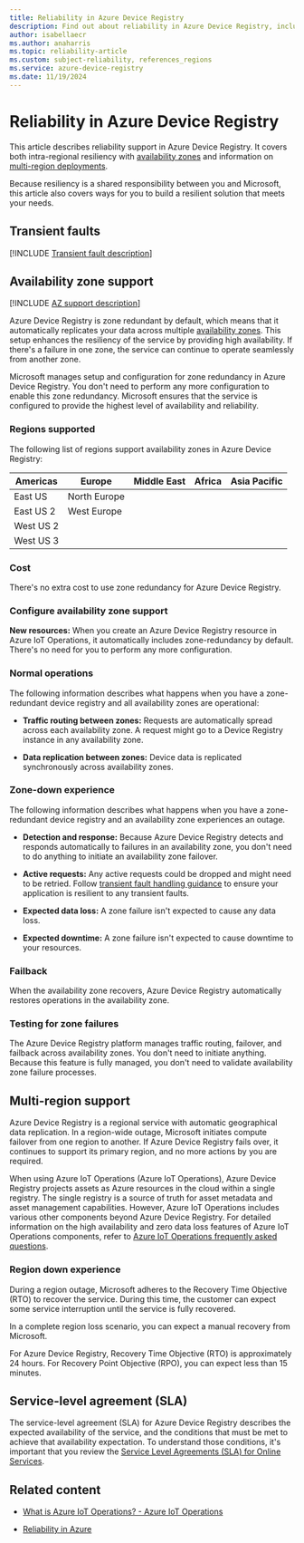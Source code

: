 ```yaml
---
title: Reliability in Azure Device Registry
description: Find out about reliability in Azure Device Registry, including availability zones and multi-region deployments.
author: isabellaecr
ms.author: anaharris
ms.topic: reliability-article
ms.custom: subject-reliability, references_regions
ms.service: azure-device-registry
ms.date: 11/19/2024
---
```


# Reliability in Azure Device Registry

<!-- Can we verify the branding? I can't see "Azure Device Registry" in any other docs. It seems like it's part of IoT Operations - should it be branded as part of that instead? -->

This article describes reliability support in Azure Device Registry. It covers both intra-regional resiliency with [availability zones](#availability-zone-support) and information on [multi-region deployments](#multi-region-support).

Because resiliency is a shared responsibility between you and Microsoft, this article also covers ways for you to build a resilient solution that meets your needs.

## Transient faults

<!-- Is there any other information we should give here? For example, do clients typically interact with this service through an SDK - and if so does it handle transient faults autoatically? We should state that if so. -->

[!INCLUDE [Transient fault description](includes/reliability-transient-fault-description-include.md)]

## Availability zone support

[!INCLUDE [AZ support description](includes/reliability-availability-zone-description-include.md)]

Azure Device Registry is zone redundant by default, which means that it automatically replicates your data across multiple [availability zones](../reliability/availability-zones-overview.md). This setup enhances the resiliency of the service by providing high availability. If there's a failure in one zone, the service can continue to operate seamlessly from another zone.

Microsoft manages setup and configuration for zone redundancy in Azure Device Registry. You don't need to perform any more configuration to enable this zone redundancy. Microsoft ensures that the service is configured to provide the highest level of availability and reliability.

### Regions supported

The following list of regions support availability zones in Azure Device Registry:

<!-- Anastasia - style question: should we remove the empty columns? -->

| Americas         | Europe               | Middle East   | Africa             | Asia Pacific   |
|------------------|----------------------|---------------|--------------------|----------------|
| East US          | North Europe         |               |                    |                |
| East US 2        | West Europe          |               |                    |                |
| West US 2        |                      |               |                    |                |
| West US 3        |                      |               |                    |                |

### Cost

There's no extra cost to use zone redundancy for Azure Device Registry.

### Configure availability zone support

**New resources:** When you create an Azure Device Registry resource in Azure IoT Operations, it automatically includes zone-redundancy by default. There's no need for you to perform any more configuration.

### Normal operations

The following information describes what happens when you have a zone-redundant device registry and all availability zones are operational:

- **Traffic routing between zones:** Requests are automatically spread across each availability zone. A request might go to a Device Registry instance in any availability zone. <!-- Need to verify -->

- **Data replication between zones:** Device data is replicated synchronously across availability zones.

### Zone-down experience

The following information describes what happens when you have a zone-redundant device registry and an availability zone experiences an outage.

- **Detection and response:** Because Azure Device Registry detects and responds automatically to failures in an availability zone, you don't need to do anything to initiate an availability zone failover.

- **Active requests:** Any active requests could be dropped and might need to be retried. Follow [transient fault handling guidance](#transient-faults) to ensure your application is resilient to any transient faults.

- **Expected data loss:** A zone failure isn't expected to cause any data loss.

- **Expected downtime:** A zone failure isn't expected to cause downtime to your resources.

### Failback

When the availability zone recovers, Azure Device Registry automatically restores operations in the availability zone.

### Testing for zone failures

The Azure Device Registry platform manages traffic routing, failover, and failback across availability zones. You don't need to initiate anything. Because this feature is fully managed, you don't need to validate availability zone failure processes.

## Multi-region support

<!--

This section is extremely vague.

1. Does this capability depend on paired regions? (All the regions listed above are paired, so I assume yes - but we need to be explicit about the secondary region being the pair.)
2. What does this mean - "If Azure Device Registry fails over, it continues to support its primary region"? How can it continue to support its primary region if the primary region is unavailable?

-->

Azure Device Registry is a regional service with automatic geographical data replication. In a region-wide outage, Microsoft initiates compute failover from one region to another. If Azure Device Registry fails over, it continues to support its primary region, and no more actions by you are required.

When using Azure IoT Operations (Azure IoT Operations), Azure Device Registry projects assets as Azure resources in the cloud within a single registry. The single registry is a source of truth for asset metadata and asset management capabilities. However, Azure IoT Operations includes various other components beyond Azure Device Registry. For detailed information on the high availability and zero data loss features of Azure IoT Operations components, refer to [Azure IoT Operations frequently asked questions](/azure/iot-operations/troubleshoot/iot-operations-faq#does-azure-iot-operations-offer-high-availability-and-zero-data-loss-features-).

### Region down experience

<!-- Let's frame this in terms of "expected downtime" and "expected data loss" instead of "RTO" and "RPO". -->

During a region outage, Microsoft adheres to the Recovery Time Objective (RTO) to recover the service. During this time, the customer can expect some service interruption until the service is fully recovered.

In a complete region loss scenario, you can expect a manual recovery from Microsoft.

For Azure Device Registry, Recovery Time Objective (RTO) is approximately 24 hours. For Recovery Point Objective (RPO), you can expect less than 15 minutes.

<!-- Is there any guidance for what to do if this capability doesn't meet a customer's needs - e.g. if you a customer has no tolerance for downtime or data loss? Are there approaches a customer could follow to geo-replicate the data themselves, by provisioning multiple registries? Or would this be too hard to keep in sync? -->

<!-- Is there any way to back up/restore device registry data? -->

## Service-level agreement (SLA)

<!-- Does this service actually have an SLA? If so, where in the SLA document is this service? I can't see it, either as "IoT Operations" or "Device Registry". -->

The service-level agreement (SLA) for Azure Device Registry describes the expected availability of the service, and the conditions that must be met to achieve that availability expectation. To understand those conditions, it's important that you review the [Service Level Agreements (SLA) for Online Services](https://www.microsoft.com/licensing/docs/view/Service-Level-Agreements-SLA-for-Online-Services).

## Related content

- [What is Azure IoT Operations? - Azure IoT Operations](/azure/iot-operations/overview-iot-operations)

- [Reliability in Azure](/azure/reliability/overview)
